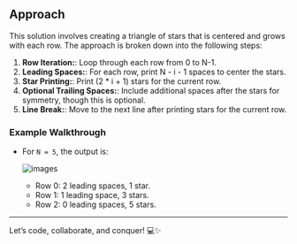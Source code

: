 ## Approach

This solution involves creating a triangle of stars that is centered and grows with each row. The approach is broken down into the following steps:

1. **Row Iteration:**: Loop through each row from 0 to N-1.
2. **Leading Spaces:**: For each row, print N - i - 1 spaces to center the stars.
3. **Star Printing:**: Print (2 * i + 1) stars for the current row.
4. **Optional Trailing Spaces:**: Include additional spaces after the stars for symmetry, though this is optional.
5. **Line Break:**: Move to the next line after printing stars for the current row.

### Example Walkthrough

- For `N = 5`, the output is:
  
  ![images](https://github.com/user-attachments/assets/4419727a-6b24-4c47-bd68-76180e2fffe9)
  
  - Row 0: 2 leading spaces, 1 star.
  - Row 1: 1 leading space, 3 stars.
  - Row 2: 0 leading spaces, 5 stars.  

---

Let’s code, collaborate, and conquer! 💻✨
